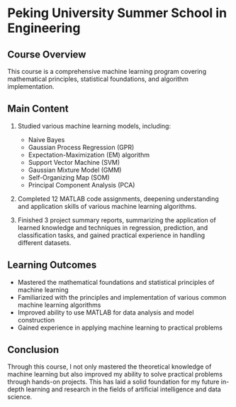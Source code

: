 # Peking University Summer School in Engineering

## Course Overview
This course is a comprehensive machine learning program covering mathematical principles, statistical foundations, and algorithm implementation.

## Main Content
1. Studied various machine learning models, including:
   - Naive Bayes
   - Gaussian Process Regression (GPR)
   - Expectation-Maximization (EM) algorithm
   - Support Vector Machine (SVM)
   - Gaussian Mixture Model (GMM)
   - Self-Organizing Map (SOM)
   - Principal Component Analysis (PCA)

2. Completed 12 MATLAB code assignments, deepening understanding and application skills of various machine learning algorithms.

3. Finished 3 project summary reports, summarizing the application of learned knowledge and techniques in regression, prediction, and classification tasks, and gained practical experience in handling different datasets.

## Learning Outcomes
- Mastered the mathematical foundations and statistical principles of machine learning
- Familiarized with the principles and implementation of various common machine learning algorithms
- Improved ability to use MATLAB for data analysis and model construction
- Gained experience in applying machine learning to practical problems

## Conclusion
Through this course, I not only mastered the theoretical knowledge of machine learning but also improved my ability to solve practical problems through hands-on projects. This has laid a solid foundation for my future in-depth learning and research in the fields of artificial intelligence and data science.

